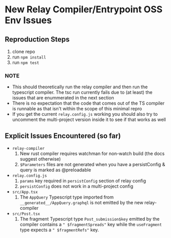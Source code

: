 # New Relay Compiler/Entrypoint OSS Env Issues

## Reproduction Steps

1) clone repo
2) run `npm install`
3) run `npm test`

### NOTE

* This should theoretically run the relay compiler and then run the typescript compiler. The tsc run currently fails due to (at least) the issues that are enummerated in the next section
* There is no expectation that the code that comes out of the TS compiler is runnable as that isn't within the scope of this minimal repro
* If you get the current `relay.config.js` working you should also try to uncomment the multi-project version inside it to see if that works as well

## Explicit Issues Encountered (so far)

* `relay-compiler`
  1) New rust compiler requires watchman for non-watch build (the docs suggest otherwise)
  2) `$Parameters` files are not generated when you have a persistConfig & query is marked as @preloadable
* `relay.config.js`
  1) `params` key required in `persistConfig` section of relay config
  2) `persistConfig` does not work in a multi-project config
* `src/App.tsx`
  1) The `AppQuery` Typescript type imported from `__generated__/AppQuery.graphql` is not emitted by the new relay-compiler
* `src/Post.tsx`
  1) The fragment Typescript type `Post_submission$key` emitted by the compiler contains a `" $fragmentSpreads"` key while the `useFragment` type expects a `" $fragmentRefs"` key.

